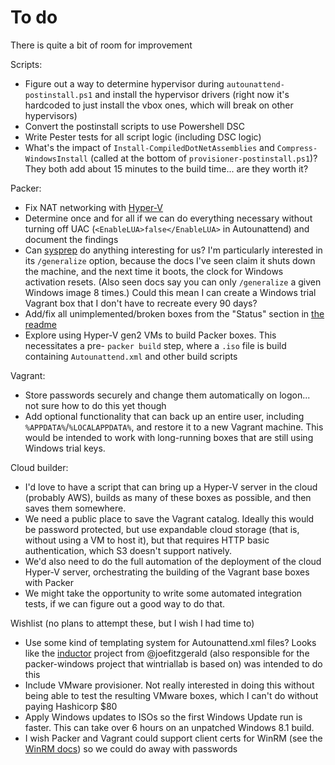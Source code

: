 # To do

There is quite a bit of room for improvement

Scripts:

- Figure out a way to determine hypervisor during `autounattend-postinstall.ps1` and install the hypervisor drivers (right now it's hardcoded to just install the vbox ones, which will break on other hypervisors)
- Convert the postinstall scripts to use Powershell DSC
- Write Pester tests for all script logic (including DSC logic)
- What's the impact of `Install-CompiledDotNetAssemblies` and `Compress-WindowsInstall` (called at the bottom of `provisioner-postinstall.ps1`)? They both add about 15 minutes to the build time... are they worth it?

Packer:

- Fix NAT networking with [Hyper-V](./hyperv.markdown)
- Determine once and for all if we can do everything necessary without turning off UAC (`<EnableLUA>false</EnableLUA>` in Autounattend) and document the findings
- Can [sysprep](https://msdn.microsoft.com/en-us/windows/hardware/commercialize/manufacture/desktop/sysprep--generalize--a-windows-installation) do anything interesting for us? I'm particularly interested in its `/generalize` option, because the docs I've seen claim it shuts down the machine, and the next time it boots, the clock for Windows activation resets. (Also seen docs say you can only `/generalize` a given Windows image 8 times.) Could this mean I can create a Windows trial Vagrant box that I don't have to recreate every 90 days?
- Add/fix all unimplemented/broken boxes from the "Status" section in [the readme](../readme.markdown)
- Explore using Hyper-V gen2 VMs to build Packer boxes. This necessitates a pre- `packer build` step, where a `.iso` file is build containing `Autounattend.xml` and other build scripts

Vagrant:

- Store passwords securely and change them automatically on logon... not sure how to do this yet though
- Add optional functionality that can back up an entire user, including `%APPDATA%`/`%LOCALAPPDATA%`, and restore it to a new Vagrant machine. This would be intended to work with long-running boxes that are still using Windows trial keys.

Cloud builder:

- I'd love to have a script that can bring up a Hyper-V server in the cloud (probably AWS), builds as many of these boxes as possible, and then saves them somewhere.
- We need a public place to save the Vagrant catalog. Ideally this would be password protected, but use expandable cloud storage (that is, without using a VM to host it), but that requires HTTP basic authentication, which S3 doesn't support natively.
- We'd also need to do the full automation of the deployment of the cloud Hyper-V server, orchestrating the building of the Vagrant base boxes with Packer
- We might take the opportunity to write some automated integration tests, if we can figure out a good way to do that.

Wishlist (no plans to attempt these, but I wish I had time to)

- Use some kind of templating system for Autounattend.xml files? Looks like the [inductor](https://github.com/joefitzgerald/inductor) project from @joefitzgerald (also responsible for the packer-windows project that wintriallab is based on) was intended to do this
- Include VMware provisioner. Not really interested in doing this without being able to test the resulting VMware boxes, which I can't do without paying Hashicorp $80
- Apply Windows updates to ISOs so the first Windows Update run is faster. This can take over 6 hours on an unpatched Windows 8.1 build.
- I wish Packer and Vagrant could support client certs for WinRM (see the [WinRM docs](https://msdn.microsoft.com/en-us/library/aa384295%28v=vs.85%29.aspx)) so we could do away with passwords
